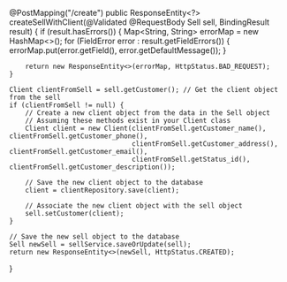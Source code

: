 @PostMapping("/create")
public ResponseEntity<?> createSellWithClient(@Validated @RequestBody Sell sell, BindingResult result) {
    if (result.hasErrors()) {
        Map<String, String> errorMap = new HashMap<>();
        for (FieldError error : result.getFieldErrors()) {
            errorMap.put(error.getField(), error.getDefaultMessage());
        }
        
        return new ResponseEntity<>(errorMap, HttpStatus.BAD_REQUEST);
    }

    Client clientFromSell = sell.getCustomer(); // Get the client object from the sell
    if (clientFromSell != null) {
        // Create a new client object from the data in the Sell object
        // Assuming these methods exist in your Client class
        Client client = new Client(clientFromSell.getCustomer_name(), clientFromSell.getCustomer_phone(),
                                   clientFromSell.getCustomer_address(), clientFromSell.getCustomer_email(),
                                   clientFromSell.getStatus_id(), clientFromSell.getCustomer_description());

        // Save the new client object to the database
        client = clientRepository.save(client);

        // Associate the new client object with the sell object
        sell.setCustomer(client);
    }

    // Save the new sell object to the database
    Sell newSell = sellService.saveOrUpdate(sell);
    return new ResponseEntity<>(newSell, HttpStatus.CREATED);
}